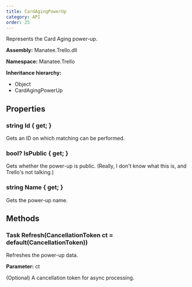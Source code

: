 ```yaml
---
title: CardAgingPowerUp
category: API
order: 25
---
```


Represents the Card Aging power-up.

**Assembly:** Manatee.Trello.dll

**Namespace:** Manatee.Trello

**Inheritance hierarchy:**

- Object
- CardAgingPowerUp

## Properties

### string Id { get; }

Gets an ID on which matching can be performed.

### bool? IsPublic { get; }

Gets whether the power-up is public. (Really, I don&#39;t know what this is, and Trello&#39;s not talking.)

### string Name { get; }

Gets the power-up name.

## Methods

### Task Refresh(CancellationToken ct = default(CancellationToken))

Refreshes the power-up data.

**Parameter:** ct

(Optional) A cancellation token for async processing.

